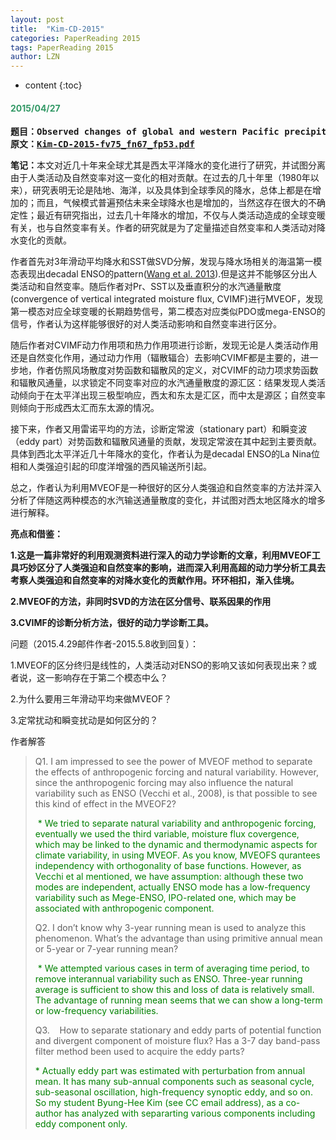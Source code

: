 ```yaml
---
layout: post
title:  "Kim-CD-2015" 
categories: PaperReading 2015
tags: PaperReading 2015
author: LZN
---
```


* content
{:toc}

<h4><span style="color: #339966;"><strong>2015/04/27</strong></span></h4>
<pre><strong>题目：Observed changes of global and western Pacific precipitation associated with global warming SST mode and mega‑ENSO SST mode</strong>
<strong>原文：<a href="http://222.200.180.66:1234/L_Zealot/paperhub/warehouse/Kim-CD-2015-fv75_fn67_fp53.pdf">Kim-CD-2015-fv75_fn67_fp53.pdf</a></strong></pre>
<strong>笔记：</strong>本文对近几十年来全球尤其是西太平洋降水的变化进行了研究，并试图分离由于人类活动及自然变率对这一变化的相对贡献。在过去的几十年里（1980年以来），研究表明无论是陆地、海洋，以及具体到全球季风的降水，总体上都是在增加的；而且，气候模式普遍预估未来全球降水也是增加的，当然这存在很大的不确定性；最近有研究指出，过去几十年降水的增加，不仅与人类活动造成的全球变暖有关，也与自然变率有关。作者的研究就是为了定量描述自然变率和人类活动对降水变化的贡献。

作者首先对3年滑动平均降水和SST做SVD分解，发现与降水场相关的海温第一模态表现出decadal ENSO的pattern(<a href="http://222.200.180.66:1234/L_Zealot/paperhub/warehouse/Wang-PNAS-2013-110_14_5347-5352.pdf">Wang et al. 2013</a>).但是这并不能够区分出人类活动和自然变率。随后作者对Pr、SST以及垂直积分的水汽通量散度(convergence of vertical integrated moisture flux, CVIMF)进行MVEOF，发现第一模态对应全球变暖的长期趋势信号，第二模态对应类似PDO或mega-ENSO的信号，作者认为这样能够很好的对人类活动影响和自然变率进行区分。

随后作者对CVIMF动力作用项和热力作用项进行诊断，发现无论是人类活动作用还是自然变化作用，通过动力作用（辐散辐合）去影响CVIMF都是主要的，进一步地，作者仿照风场散度对势函数和辐散风的定义，对CVIMF的动力项求势函数和辐散风通量，以求锁定不同变率对应的水汽通量散度的源汇区：结果发现人类活动倾向于在太平洋出现三极型响应，西太和东太是汇区，而中太是源区；自然变率则倾向于形成西太汇而东太源的情况。

接下来，作者又用雷诺平均的方法，诊断定常波（stationary part）和瞬变波（eddy part）对势函数和辐散风通量的贡献，发现定常波在其中起到主要贡献。具体到西北太平洋近几十年降水的变化，作者认为是decadal ENSO的La Nina位相和人类强迫引起的印度洋增强的西风输送所引起。

总之，作者认为利用MVEOF是一种很好的区分人类强迫和自然变率的方法并深入分析了伴随这两种模态的水汽输送通量散度的变化，并试图对西太地区降水的增多进行解释。

<strong>亮点和借鉴：</strong>

<strong>1.这是一篇非常好的利用观测资料进行深入的动力学诊断的文章，利用MVEOF工具巧妙区分了人类强迫和自然变率的影响，进而深入利用高超的动力学分析工具去考察人类强迫和自然变率的对降水变化的贡献作用。环环相扣，渐入佳境。</strong>

<strong>2.MVEOF的方法，非同时SVD的方法在区分信号、联系因果的作用</strong>

<strong>3.CVIMF的诊断分析方法，很好的动力学诊断工具。</strong>

问题（2015.4.29邮件作者-2015.5.8收到回复）：

1.MVEOF的区分终归是线性的，人类活动对ENSO的影响又该如何表现出来？或者说，这一影响存在于第二个模态中么？

2.为什么要用三年滑动平均来做MVEOF？

3.定常扰动和瞬变扰动是如何区分的？

作者解答
<blockquote>Q1. I am impressed to see the power of MVEOF method to separate the effects of anthropogenic forcing and natural variability. However, since the anthropogenic forcing may also influence the natural variability such as ENSO (Vecchi et al., 2008), is that possible to see this kind of effect in the MVEOF2?

<span style="color: #008000;"> * We tried to separate natural variability and anthropogenic forcing, eventually we used the third variable, moisture flux covergence, which may be linked to the dynamic and thermodynamic aspects for climate variability, in using MVEOF. As you know, MVEOFS qurantees independency with orthogonality of base functions. However, as Vecchi et al mentioned, we have assumption: although these two modes are independent, actually ENSO mode has a low-frequency variability such as Mege-ENSO, IPO-related one, which may be associated with anthropogenic component.</span>

Q2. I don’t know why 3-year running mean is used to analyze this phenomenon. What’s the advantage than using primitive annual mean or 5-year or 7-year running mean?

<span style="color: #008000;"> * We attempted various cases in term of averaging time period, to remove interannual variability such as ENSO. Three-year running average is sufficient to show this and loss of data is relatively small. The advantage of running mean seems that we can show a long-term or low-frequency variabilities.</span>

Q3.    How to separate stationary and eddy parts of potential function and divergent component of moisture flux? Has a 3-7 day band-pass filter method been used to acquire the eddy parts?

<span style="color: #008000;">* Actually eddy part was estimated with perturbation from annual mean. It has many sub-annual components such as seasonal cycle, sub-seasonal oscillation, high-frequency synoptic eddy, and so on. So my student Byung-Hee Kim (see CC email address), as a co-author has analyzed with separarting various components including eddy component only.</span></blockquote>